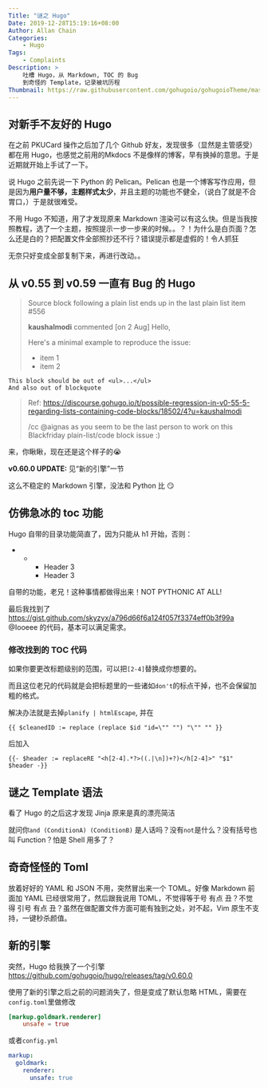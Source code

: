 ```yaml
---
Title: "谜之 Hugo"
Date: 2019-12-28T15:19:16+08:00
Author: Allan Chain
Categories:
    - Hugo
Tags: 
    - Complaints
Description: >
    吐槽 Hugo，从 Markdown, TOC 的 Bug
    到奇怪的 Template，记录被坑历程
Thumbnail: https://raw.githubusercontent.com/gohugoio/gohugoioTheme/master/static/images/hugo-logo-wide.svg?sanitize=true
---
```


## 对新手不友好的 Hugo

在之前 PKUCard 操作之后加了几个 Github 好友，发现很多（显然是主管感受）都在用 Hugo，也感觉之前用的Mkdocs 不是像样的博客，早有换掉的意思。于是近期就开始上手试了一下。

说 Hugo 之前先说一下 Python 的 Pelican。Pelican 也是一个博客写作应用，但是因为**用户量不够，主题样式太少**，并且主题的功能也不健全，（说白了就是不合胃口，）于是就很难受。

不用 Hugo 不知道，用了才发现原来 Markdown 渲染可以有这么快。但是当我按照教程，选了一个主题，按照提示一步一步来的时候。。？！为什么是白页面？怎么还是白的？把配置文件全部照抄还不行？错误提示都是虚假的！令人抓狂

无奈只好变成全部复制下来，再进行改动。。

## 从 v0.55 到 v0.59 一直有 Bug 的 Hugo

> Source block following a plain list ends up in the last plain list item #556
> 
> **kaushalmodi** commented [on 2 Aug]
> Hello,
> 
> Here's a minimal example to reproduce the issue:
> 
> -   item 1
> -   item 2
> 
```
This block should be out of <ul>...</ul>
And also out of blockquote
```
> 
> Ref: https://discourse.gohugo.io/t/possible-regression-in-v0-55-5-regarding-lists-containing-code-blocks/18502/4?u=kaushalmodi
> 
> /cc @aignas as you seem to be the last person to work on this Blackfriday plain-list/code block issue :)

来，你瞅瞅，现在还是这个样子的:sob:

**v0.60.0 UPDATE:** 见“新的引擎”一节

这么不稳定的 Markdown 引擎，没法和 Python 比 :smirk:

## 仿佛急冰的 toc 功能

Hugo 自带的目录功能简直了，因为只能从 h1 开始，否则：

<ul><li><ul><li><ul><li>Header 3</li><li>Header 3</li></ul></li></ul></li></ul>

自带的功能，老兄！这种事情都做得出来！NOT PYTHONIC AT ALL!

最后我找到了<https://gist.github.com/skyzyx/a796d66f6a124f057f3374eff0b3f99a> @Iooeee 的代码，基本可以满足需求。

### 修改找到的 TOC 代码

如果你要更改标题级别的范围，可以把`[2-4]`替换成你想要的。

而且这位老兄的代码就是会把标题里的一些诸如`don't`的标点干掉，也不会保留加粗的格式。

解决办法就是去掉`planify | htmlEscape`, 并在
```
{{ $cleanedID := replace (replace $id "id=\"" "") "\"" "" }}
```
后加入
```
{{- $header := replaceRE "<h[2-4].*?>((.|\n])+?)</h[2-4]>" "$1" $header -}}
```

## 谜之 Template 语法

看了 Hugo 的之后这才发现 Jinja 原来是真的漂亮简洁

就问你`and (ConditionA) (ConditionB)` 是人话吗？没有`not`是什么？没有括号也叫 Function？怕是 Shell 用多了？

## 奇奇怪怪的 Toml

放着好好的 YAML 和 JSON 不用，突然冒出来一个 TOML。好像 Markdown 前面加 YAML 已经很常用了，然后跟我说用 TOML，不觉得等于号 有点 丑？不觉得 引号 有点 丑？虽然在做配置文件方面可能有独到之处，对不起，Vim 原生不支持，一键秒杀颜值。

## 新的引擎

突然，Hugo 给我换了一个引擎 <https://github.com/gohugoio/hugo/releases/tag/v0.60.0>

使用了新的引擎之后之前的问题消失了，但是变成了默认忽略 HTML，需要在`config.toml`里做修改

```toml
[markup.goldmark.renderer]
    unsafe = true
```

或者`config.yml`

```yaml
markup:
  goldmark:
    renderer:
      unsafe: true
```

